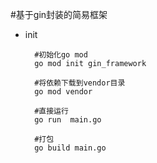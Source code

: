 #基于gin封装的简易框架
- init
    ```shell
      #初始化go mod
      go mod init gin_framework
      
      #将依赖下载到vendor目录
      go mod vendor
      
      #直接运行
      go run  main.go 
  
      #打包
      go build main.go
  
    ```